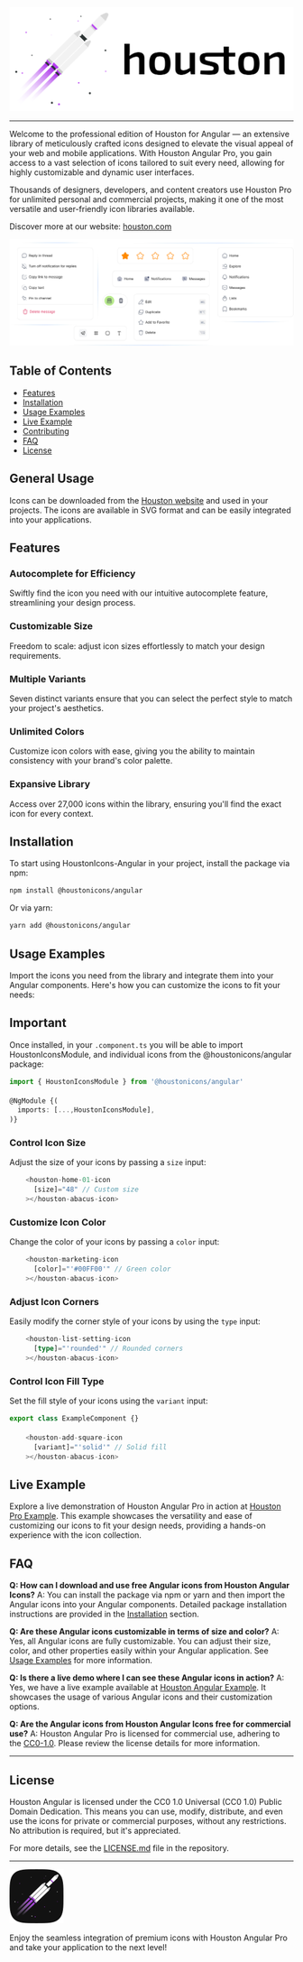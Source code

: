 ![image](./public/logoHorizontalNPM.svg)

---

Welcome to the professional edition of Houston for Angular — an extensive library of meticulously crafted icons designed to elevate the visual appeal of your web and mobile applications. With Houston Angular Pro, you gain access to a vast selection of icons tailored to suit every need, allowing for highly customizable and dynamic user interfaces.

Thousands of designers, developers, and content creators use Houston Pro for unlimited personal and commercial projects, making it one of the most versatile and user-friendly icon libraries available.

Discover more at our website: [houston.com](https://houston-icons.vercel.app/)

![image](./public/tools.svg)

## Table of Contents
- [Features](#features)
- [Installation](#installation)
- [Usage Examples](#usage-examples)
- [Live Example](#live-example)
- [Contributing](#contributing)
- [FAQ](#faq)
- [License](#license)

## General Usage

Icons can be downloaded from the [Houston website](https://houston-icons.vercel.app) and used in your projects. The icons are available in SVG format and can be easily integrated into your applications.

## Features

### Autocomplete for Efficiency
Swiftly find the icon you need with our intuitive autocomplete feature, streamlining your design process.

### Customizable Size
Freedom to scale: adjust icon sizes effortlessly to match your design requirements.

### Multiple Variants
Seven distinct variants ensure that you can select the perfect style to match your project's aesthetics.

### Unlimited Colors
Customize icon colors with ease, giving you the ability to maintain consistency with your brand's color palette.

### Expansive Library
Access over 27,000 icons within the library, ensuring you'll find the exact icon for every context.

## Installation

To start using HoustonIcons-Angular in your project, install the package via npm:

```bash
npm install @houstonicons/angular
```

Or via yarn:

```bash
yarn add @houstonicons/angular
```

## Usage Examples

Import the icons you need from the library and integrate them into your Angular components. Here's how you can customize the icons to fit your needs:

## Important

Once installed, in your ``.component.ts`` you will be able to import HoustonIconsModule, and individual icons from the @houstonicons/angular package:

```typescript
import { HoustonIconsModule } from '@houstonicons/angular'

@NgModule {(
  imports: [...,HoustonIconsModule],
)}
```

### Control Icon Size
Adjust the size of your icons by passing a `size` input:

```typescript
    <houston-home-01-icon 
      [size]="48" // Custom size
    ></houston-abacus-icon>
```

### Customize Icon Color
Change the color of your icons by passing a `color` input:

```typescript
    <houston-marketing-icon 
      [color]="'#00FF00'" // Green color
    ></houston-abacus-icon>
```

### Adjust Icon Corners
Easily modify the corner style of your icons by using the `type` input:

```typescript
    <houston-list-setting-icon 
      [type]="'rounded'" // Rounded corners
    ></houston-abacus-icon>
```

### Control Icon Fill Type
Set the fill style of your icons using the `variant` input:

```typescript
export class ExampleComponent {}

    <houston-add-square-icon 
      [variant]="'solid'" // Solid fill
    ></houston-abacus-icon>
```

## Live Example

Explore a live demonstration of Houston Angular Pro in action at [Houston Pro Example](https://houston-icons.vercel.app/use-cases). This example showcases the versatility and ease of customizing our icons to fit your design needs, providing a hands-on experience with the icon collection.

## FAQ

**Q: How can I download and use free Angular icons from Houston Angular Icons?**
A: You can install the package via npm or yarn and then import the Angular icons into your Angular components. Detailed package installation instructions are provided in the [Installation](#installation) section.

**Q: Are these Angular icons customizable in terms of size and color?**
A: Yes, all Angular icons are fully customizable. You can adjust their size, color, and other properties easily within your Angular application. See [Usage Examples](#usage-examples) for more information.

**Q: Is there a live demo where I can see these Angular icons in action?**
A: Yes, we have a live example available at [Houston Angular Example](#live-example). It showcases the usage of various Angular icons and their customization options.

**Q: Are the Angular icons from Houston Angular Icons free for commercial use?**
A: Houston Angular Pro is licensed for commercial use, adhering to the [CC0-1.0](#license). Please review the license details for more information.

---

## License

Houston Angular is licensed under the CC0 1.0 Universal (CC0 1.0) Public Domain Dedication. This means you can use, modify, distribute, and even use the icons for private or commercial purposes, without any restrictions. No attribution is required, but it's appreciated.

For more details, see the [LICENSE.md](./LICENSE.md) file in the repository.

---

![image](./public/logoIcon.svg)

Enjoy the seamless integration of premium icons with Houston Angular Pro and take your application to the next level!